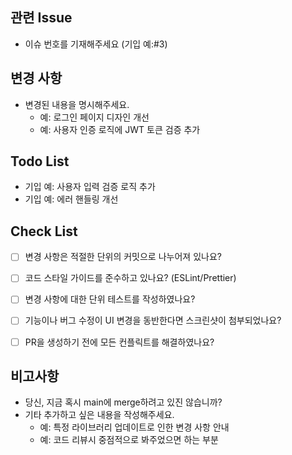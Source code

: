 ## 관련 Issue  

<!-- 해당 Pull Request와 관련된 Issue를 적습니다. -->

- 이슈 번호를 기재해주세요 (기입 예:#3)  


## 변경 사항  

<!-- 이 Pull Request에서 어떤 점이 변경되었는지 간단하게 설명해주세요.
화면을 첨부한 설명이 필요한 경우 스크린샷을 첨부해 주세요 -->

- 변경된 내용을 명시해주세요.
  - 예: 로그인 페이지 디자인 개선
  - 예: 사용자 인증 로직에 JWT 토큰 검증 추가


## Todo List

<!-- 이번 Pull Request 작업에서 아직 처리하지 못한 작업이나  
    추후에 해결해야 될 문제들을 기입해 주세요 -->  

* 기입 예: 사용자 입력 검증 로직 추가
* 기입 예: 에러 핸들링 개선


## Check List  

<!-- 동작 체크에 대해서 체크해 주세요 -->  

- [ ] 변경 사항은 적절한 단위의 커밋으로 나누어져 있나요?
- [ ] 코드 스타일 가이드를 준수하고 있나요? (ESLint/Prettier)
- [ ] 변경 사항에 대한 단위 테스트를 작성하였나요?
- [ ] 기능이나 버그 수정이 UI 변경을 동반한다면 스크린샷이 첨부되었나요?
- [ ] PR을 생성하기 전에 모든 컨플릭트를 해결하였나요?


## 비고사항  

<!-- 비고 사항에 대해서 기재해 주세요 -->  

- 당신, 지금 혹시 main에 merge하려고 있진 않습니까?
- 기타 추가하고 싶은 내용을 작성해주세요.
  - 예: 특정 라이브러리 업데이트로 인한 변경 사항 안내
  - 예: 코드 리뷰시 중점적으로 봐주었으면 하는 부분
